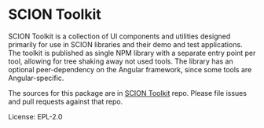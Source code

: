 SCION Toolkit
=============

SCION Toolkit is a collection of UI components and utilities designed primarily for use in SCION libraries and their demo and test applications. The toolkit is published as single NPM library with a separate entry point per tool, allowing for tree shaking away not used tools. The library has an optional peer-dependency on the Angular framework, since some tools are Angular-specific.

The sources for this package are in [SCION Toolkit](https://github.com/SchweizerischeBundesbahnen/scion-toolkit) repo. Please file issues and pull requests against that repo.

License: EPL-2.0
